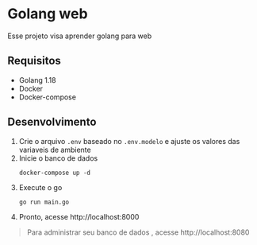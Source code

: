 # Golang web

Esse projeto visa aprender golang para web

## Requisitos

* Golang 1.18
* Docker
* Docker-compose

## Desenvolvimento

1. Crie o arquivo `.env` baseado no `.env.modelo` e ajuste os valores das variaveis de ambiente
1. Inicie o banco de dados
    ```
    docker-compose up -d
    ```
1. Execute o go
    ```
    go run main.go
    ```
1. Pronto, acesse http://localhost:8000

> Para administrar seu banco de dados , acesse http://localhost:8080